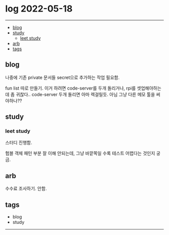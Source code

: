 # log 2022-05-18

--------------------------

- [blog](#blog)
- [study](#study)
  - [leet study](#leet-study)
- [arb](#arb)
- [tags](#tags)

## blog

나중에 기존 private 문서들 secret으로 추가하는 작업 필요함.

fun list 따로 만들기.
이거 하려면 code-server를 두개 돌리거나, rpi를 셋업해야하는데 좀 귀찮다..
code-server 두개 돌리면 아마 렉걸릴듯.
아님 그냥 다른 메모 툴을 써야하나??

## study

### leet study

스터디 진행함.

험블 객체 패턴 부분 잘 이해 안되는데, 그냥 바깥쪽일 수록 테스트 어렵다는 것인지 궁금.

## arb

수수료 조사하기.
안함.


## tags
- blog
- study

--------------------------


